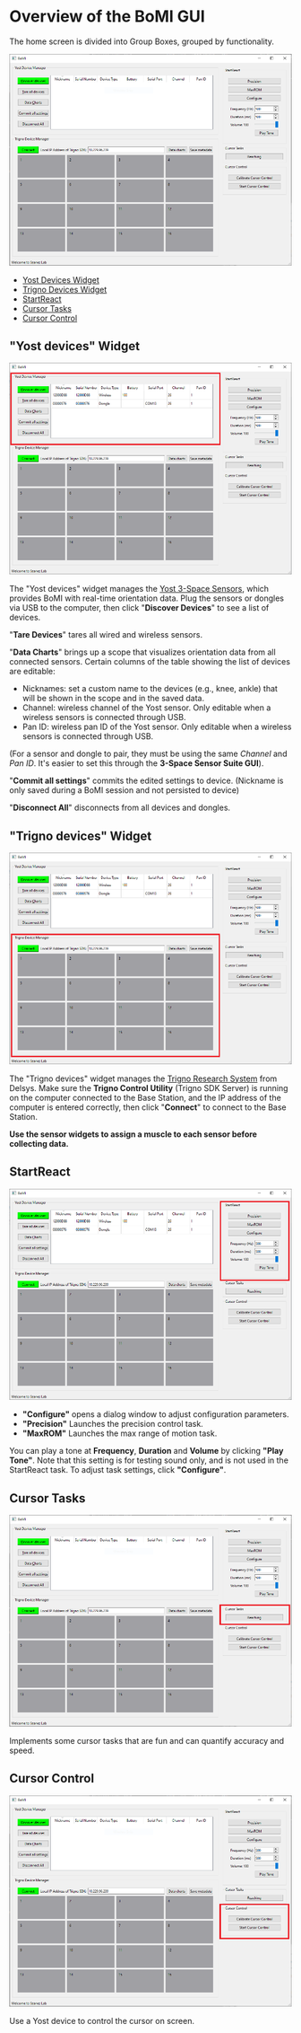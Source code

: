 # Overview of the BoMI GUI

The home screen is divided into Group Boxes, grouped by functionality.

![BoMI Screenshot](./img/bomi-home.png)

- [Yost Devices Widget](#yost-devices-widget)
- [Trigno Devices Widget](#trigno-devices-widget)
- [StartReact](#startreact)
- [Cursor Tasks](#cursor-tasks)
- [Cursor Control](#cursor-control)

## "Yost devices" Widget

![](./img/bomi-yost.png)

The "Yost devices" widget manages the [Yost 3-Space Sensors](https://yostlabs.com/3-space-sensors/), which provides BoMI with real-time orientation data.
Plug the sensors or dongles via USB to the computer, then click "**Discover Devices**" to see a list of devices.

"**Tare Devices**" tares all wired and wireless sensors.

"**Data Charts**" brings up a scope that visualizes orientation data from all connected sensors. Certain columns of the table showing the list of devices are editable:

- Nicknames: set a custom name to the devices (e.g., knee, ankle) that will be shown in the scope and in the saved data.
- Channel: wireless channel of the Yost sensor. Only editable when a wireless sensors is connected through USB.
- Pan ID: wireless pan ID of the Yost sensor. Only editable when a wireless sensors is connected through USB.

(For a sensor and dongle to pair, they must be using the same _Channel_ and _Pan ID_. It's easier to set this through the **3-Space Sensor Suite GUI**).

"**Commit all settings**" commits the edited settings to device. (Nickname is only saved during a BoMI session and not persisted to device)

"**Disconnect All**" disconnects from all devices and dongles.

## "Trigno devices" Widget

![](./img/bomi-trigno.png)

The "Trigno devices" widget manages the [Trigno Research System](https://delsys.com/trigno/) from Delsys.
Make sure the **Trigno Control Utility** (Trigno SDK Server) is running on the computer connected to the Base Station, and the IP address of the computer is entered correctly, then click "**Connect**" to connect to the Base Station.

**Use the sensor widgets to assign a muscle to each sensor before collecting data.**

## StartReact

![](./img/bomi-startreact.png)

- **"Configure"** opens a dialog window to adjust configuration parameters.
- **"Precision"** Launches the precision control task.
- **"MaxROM"** Launches the max range of motion task.

You can play a tone at **Frequency**, **Duration** and **Volume** by clicking **"Play Tone"**. Note that this setting is for testing sound only, and is not used in the StartReact task. To adjust task settings, click **"Configure"**.

## Cursor Tasks

![](./img/bomi-cursor-tasks.png)

Implements some cursor tasks that are fun and can quantify accuracy and speed.

## Cursor Control

![](./img/bomi-cursor-control.png)

Use a Yost device to control the cursor on screen.
